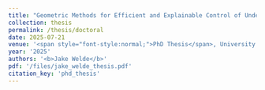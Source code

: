 ```yaml
---
title: "Geometric Methods for Efficient and Explainable Control of Underactuated Robotic Systems"
collection: thesis
permalink: /thesis/doctoral
date: 2025-07-21
venue: '<span style="font-style:normal;">PhD Thesis</span>, University of Pennsylvania'
year: '2025'
authors: '<b>Jake Welde</b>'
pdf: '/files/jake_welde_thesis.pdf'
citation_key: 'phd_thesis'
---
```

